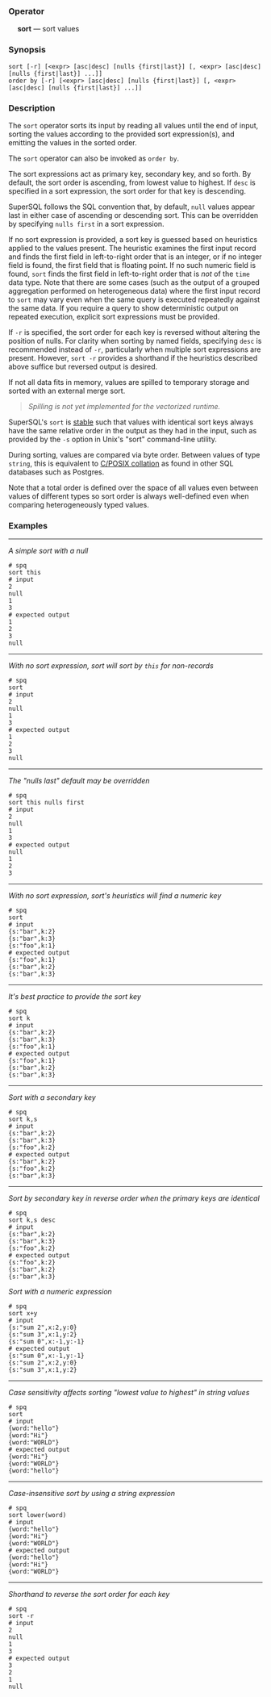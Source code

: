 ### Operator

&emsp; **sort** &mdash; sort values

### Synopsis

```
sort [-r] [<expr> [asc|desc] [nulls {first|last}] [, <expr> [asc|desc] [nulls {first|last}] ...]]
order by [-r] [<expr> [asc|desc] [nulls {first|last}] [, <expr> [asc|desc] [nulls {first|last}] ...]]
```
### Description

The `sort` operator sorts its input by reading all values until the end of input,
sorting the values according to the provided sort expression(s), and emitting
the values in the sorted order.

The `sort` operator can also be invoked as `order by`.

The sort expressions act as primary key, secondary key, and so forth. By
default, the sort order is ascending, from lowest value to highest. If
`desc` is specified in a sort expression, the sort order for that key is
descending.

SuperSQL follows the SQL convention that, by default, `null` values appear last
in either case of ascending or descending sort.  This can be overridden
by specifying `nulls first` in a sort expression.

If no sort expression is provided, a sort key is guessed based on heuristics applied
to the values present.
The heuristic examines the first input record and finds the first field in
left-to-right order that is an integer, or if no integer field is found,
the first field that is floating point. If no such numeric field is found, `sort` finds
the first field in left-to-right order that is _not_ of the `time` data type.
Note that there are some cases (such as the output of a grouped aggregation performed on heterogeneous data) where the first input record to `sort`
may vary even when the same query is executed repeatedly against the same data.
If you require a query to show deterministic output on repeated execution,
explicit sort expressions must be provided.

If `-r` is specified, the sort order for each key is reversed without altering
the position of nulls. For clarity
when sorting by named fields, specifying `desc` is recommended instead of `-r`,
particularly when multiple sort expressions are present. However, `sort -r`
provides a shorthand if the heuristics described above suffice but reversed
output is desired.

If not all data fits in memory, values are spilled to temporary storage
and sorted with an external merge sort.

> _Spilling is not yet implemented for the vectorized runtime._

SuperSQL's `sort` is [stable](https://en.wikipedia.org/wiki/Sorting_algorithm#Stability)
such that values with identical sort keys always have the same relative order
in the output as they had in the input, such as provided by the `-s` option in
Unix's "sort" command-line utility.

During sorting, values are compared via byte order.  Between values of type
`string`, this is equivalent to
[C/POSIX collation](https://www.postgresql.org/docs/current/collation.html#COLLATION-MANAGING-STANDARD)
as found in other SQL databases such as Postgres.

Note that a total order is defined over the space of all values even
between values of different types so sort order is always well-defined even
when comparing heterogeneously typed values.

### Examples

---

_A simple sort with a null_
```mdtest-spq
# spq
sort this
# input
2
null
1
3
# expected output
1
2
3
null
```

---

_With no sort expression, sort will sort by `this` for non-records_
```mdtest-spq
# spq
sort
# input
2
null
1
3
# expected output
1
2
3
null
```

---

_The "nulls last" default may be overridden_
```mdtest-spq
# spq
sort this nulls first
# input
2
null
1
3
# expected output
null
1
2
3
```

---

_With no sort expression, sort's heuristics will find a numeric key_
```mdtest-spq
# spq
sort
# input
{s:"bar",k:2}
{s:"bar",k:3}
{s:"foo",k:1}
# expected output
{s:"foo",k:1}
{s:"bar",k:2}
{s:"bar",k:3}
```

---

_It's best practice to provide the sort key_
```mdtest-spq
# spq
sort k
# input
{s:"bar",k:2}
{s:"bar",k:3}
{s:"foo",k:1}
# expected output
{s:"foo",k:1}
{s:"bar",k:2}
{s:"bar",k:3}
```

---

_Sort with a secondary key_
```mdtest-spq
# spq
sort k,s
# input
{s:"bar",k:2}
{s:"bar",k:3}
{s:"foo",k:2}
# expected output
{s:"bar",k:2}
{s:"foo",k:2}
{s:"bar",k:3}
```

---

_Sort by secondary key in reverse order when the primary keys are identical_
```mdtest-spq
# spq
sort k,s desc
# input
{s:"bar",k:2}
{s:"bar",k:3}
{s:"foo",k:2}
# expected output
{s:"foo",k:2}
{s:"bar",k:2}
{s:"bar",k:3}
```

_Sort with a numeric expression_
```mdtest-spq
# spq
sort x+y
# input
{s:"sum 2",x:2,y:0}
{s:"sum 3",x:1,y:2}
{s:"sum 0",x:-1,y:-1}
# expected output
{s:"sum 0",x:-1,y:-1}
{s:"sum 2",x:2,y:0}
{s:"sum 3",x:1,y:2}
```

---

_Case sensitivity affects sorting "lowest value to highest" in string values_
```mdtest-spq
# spq
sort
# input
{word:"hello"}
{word:"Hi"}
{word:"WORLD"}
# expected output
{word:"Hi"}
{word:"WORLD"}
{word:"hello"}
```

---

_Case-insensitive sort by using a string expression_
```mdtest-spq
# spq
sort lower(word)
# input
{word:"hello"}
{word:"Hi"}
{word:"WORLD"}
# expected output
{word:"hello"}
{word:"Hi"}
{word:"WORLD"}
```

---

_Shorthand to reverse the sort order for each key_
```mdtest-spq
# spq
sort -r
# input
2
null
1
3
# expected output
3
2
1
null
```
